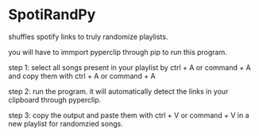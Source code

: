 # SpotiRandPy
shuffles spotify links to truly randomize playlists.

you will have to immport pyperclip through pip to run this program.

step 1: select all songs present in your playlist by ctrl + A or command + A and copy them with ctrl + A or command + A

step 2: run the program. it will automatically detect the links in your clipboard through pyperclip.

step 3: copy the output and paste them with ctrl + V or command + V in a new playlist for randomzied songs.
